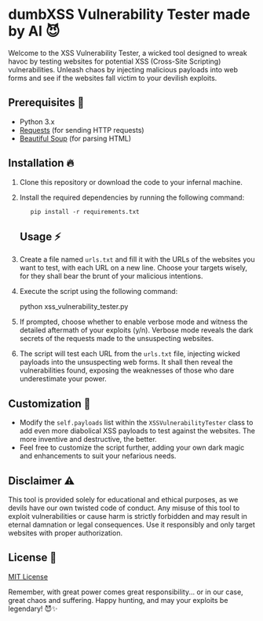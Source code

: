 # dumbXSS Vulnerability Tester made by AI 😈

Welcome to the XSS Vulnerability Tester, a wicked tool designed to wreak havoc by testing websites for potential XSS (Cross-Site Scripting) vulnerabilities. Unleash chaos by injecting malicious payloads into web forms and see if the websites fall victim to your devilish exploits.

## Prerequisites 👹

- Python 3.x
- [Requests](https://pypi.org/project/requests/) (for sending HTTP requests)
- [Beautiful Soup](https://pypi.org/project/beautifulsoup4/) (for parsing HTML)

## Installation 🔥

1. Clone this repository or download the code to your infernal machine.
2. Install the required dependencies by running the following command:
   
          pip install -r requirements.txt

   ## Usage ⚡️

1. Create a file named `urls.txt` and fill it with the URLs of the websites you want to test, with each URL on a new line. Choose your targets wisely, for they shall bear the brunt of your malicious intentions.
2. Execute the script using the following command:

      python xss_vulnerability_tester.py

3. If prompted, choose whether to enable verbose mode and witness the detailed aftermath of your exploits (y/n). Verbose mode reveals the dark secrets of the requests made to the unsuspecting websites.
4. The script will test each URL from the `urls.txt` file, injecting wicked payloads into the unsuspecting web forms. It shall then reveal the vulnerabilities found, exposing the weaknesses of those who dare underestimate your power.

## Customization 🎃

- Modify the `self.payloads` list within the `XSSVulnerabilityTester` class to add even more diabolical XSS payloads to test against the websites. The more inventive and destructive, the better.
- Feel free to customize the script further, adding your own dark magic and enhancements to suit your nefarious needs.

## Disclaimer ⚠️

This tool is provided solely for educational and ethical purposes, as we devils have our own twisted code of conduct. Any misuse of this tool to exploit vulnerabilities or cause harm is strictly forbidden and may result in eternal damnation or legal consequences. Use it responsibly and only target websites with proper authorization.

## License 🔮

[MIT License](LICENSE)

Remember, with great power comes great responsibility... or in our case, great chaos and suffering. Happy hunting, and may your exploits be legendary! 😈✨
